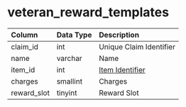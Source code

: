 # veteran_reward_templates

| Column | Data Type | Description |
| :--- | :--- | :--- |
| claim_id | int | Unique Claim Identifier |
| name | varchar | Name |
| item_id | int | [Item Identifier](../../../schema/categories/items/items.md) |
| charges | smallint | Charges |
| reward_slot | tinyint | Reward Slot |

